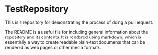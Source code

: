# TestRepository

This is a repository for demonstrating the process of doing a pull request.

The README is a useful file for including general information about the repository and its contents.
It is rendered using [markdown](https://daringfireball.net/projects/markdown), which is essentially a
way to create readable plain-text documents that can be rendered as web pages or other media formats.
